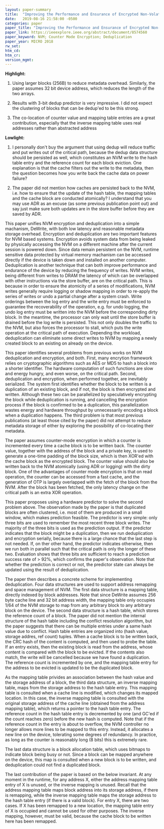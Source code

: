 ```yaml
---
layout: paper-summary
title:  "Improving the Performance and Ensurance of Encrypted Non-Volatile Main Memory through Deduplicated Writes"
date:   2019-08-16 21:58:00 -0500
categories: paper
paper_title: "Improving the Performance and Ensurance of Encrypted Non-Volatile Main Memory through Deduplicated Writes"
paper_link: https://ieeexplore.ieee.org/abstract/document/8574560
paper_keyword: NVM; Counter Mode Encryption; Deduplication
paper_year: MICRO 2018
rw_set: 
htm_cd: 
htm_cr: 
version_mgmt: 
---
```


**Highlight:**

1. Using larger blocks (256B) to reduce metadata overhead. Similarly, the paper assumes 32 bit device address, which reduces
   the length of the two arrays.

2. Results with 3-bit dedup predictor is very impressive. I did not expect the clustering of blocks that can be dedup'ed 
   to be this strong.

3. The co-location of counter value and mapping table entries are a great contribution, especially that the inverse 
   mapping table uses real addresses rather than abstracted address
   

**Lowlight:**

1. I personally don't buy the argument that using dedup will reduce traffic and put writes out of the critical path,
   because the dedup data structure should be persisted as well, which constitutes an NVM write to the hash table entry 
   and the reference count for each block eviction. One explanation is that the cache filters out the write to the metadata,
   then the question becomes how you write back the cache data on power failure?

2. The paper did not mention how caches are persisted back to the NVM, i.e. how to ensure that the update of the 
   hash table, the mapping tables and the cache block are conducted atomically? I understand that you may use 
   ADR as an excuse (as some previous publication point out) and say just make sure both updates are in the store 
   buffer before they are saved by ADR.

This paper unifies NVM encryption and deduplication into a simple machanism, DeWrite, with both low latency and reasonable 
metadata storage overhead. Encryption and deduplication are two important features for NVM based systems. Encryption avoids 
system data from being leaked by physically accessing the NVM on a different machine after the current session is powered 
down. Since data remain persistent on the NVM, runtime sensitive data protected by virtual memory machanism can be accessed 
directly if the device is taken down and installed on another computer. Deduplication is another technique that can both improve 
performance and endurance of the device by reducing the frequency of writes. NVM writes, being different from writes to DRAM
the latency of which can be overlapped with other instructions via the store buffer, are on the critical path. This is 
because in order to ensure the atomicity of a series of modifications, NVM writes generally require logging or shadow mapping
in order to re-apply the series of writes or undo a partial change after a system crash. Write orderings between the log entry
and the write entry must be enforced to guarantee the recoverability of the operation, e.g. for undo logging, the undo log entry
must be written into the NVM before the corresponding dirty block. In the meantime, the processor can only wait until the 
store buffer is drained before the log write is persisted. This not only doubles the traffic to the NVM, but also forces 
the processor to stall, which puts the write operation at the critical path of execution. Depending the workload, deduplication 
can eliminate some direct writes to NVM by mapping a newly created block to an existing on already on the device.

This paper identifies several problems from previous works on NVM deduplication and encryption, and both. First, many
encrytion framework relies on cryptographic algorithms such as AES or MD5 to hash a block into a shorter identifier. The 
hardware computation of such functions are slow and energy hungry, and even worse, on the critical path. Second, deduplication
and encryption, when performed together, are inevitably serialized. The system first identifies whether the block to be written
is a duplication of an existing block, and if not, the block is then encrypted and written. Although these two can be parallelized
by speculatively encrypting the block while deduplication is running, and cancelling the encryption process if the block
is confirmed to be a duplication, this parallelization wastes energy and hardware throughput by unnecessarily encoding 
a block when a duplication happens. The third problem is that most previous publications (at least those cited by the paper)
did not attempt to reduce metadata storage of either by exploring the possibility of co-locating their metadata.

The paper assumes counter-mode encryption in which a counter is incremented every time a cache block is to be written back.
The counter value, together with the address of the block and a private key, is used to generate a one-time padding of the 
block size, which is then XOR'ed with the cache block as the encrypted block. The counter value should also be written back
to the NVM atomically (using ADR or logging) with the dirty block. One of the advantages of counter mode encryption is that
on read operation, the counter can be accessed from a fast cache, and the generation of OTP is largely overlapped with 
the fetch of the block from the NVM. After the block has been fetched, the only latency change on the critical path is
an extra XOR operation.

This paper proposes using a hardware predictor to solve the second problem above. The observation made by the paper is 
that duplicated blocks are often clustered, i.e. most of them are produced in a small window, which makes prediction 
feasible. The predictor is very simple: only three bits are used to remember the most recent three block writes. 
The majority of the three bits is used as the prediction output. If the predictor indicates that the block might be 
a duplication, then we run deduplication and encryption serially, because there is a large chance that the last step
is not needed. If, on ther other hand, the predictor indicates otherwise, then we run both in parallel such that the 
critical path is only the longer of these two. Evaluation shows that three bits are sufficient to reach a prediction
success rate of > 92%, which confirms the paper's observation. Note that whether the prediction is correct or not,
the predictor state can always be updated using the result of deduplication. 

The paper then describes a concrete scheme for implementing deduplication. Four data structures are used to support
address remapping and space management of NVM. The first data structure is a mapping table, directly indexed by block 
addresses. Note that since DeWrite assumes 256 byte cache line and 32 bit address width, the mapping table only occupies 1/64
of the NVM storage to map from any arbitrary block to any arbitrary block on the device. The second data structure is a 
hash table, which stores the reference count of a block. The paper did not mention the internal structure of the hash
table including the conflict resolution algorithm, but the paper suggests that there can be multiple entries under a
same hash value due to conflict. Hash table entries are organized into (hash value, storage addres, ref count) tuples. 
When a cache block is to be written back, the CRC hash of the content is computed, and then used to probe the table. 
If an entry exists, then the existing block is read from the address, whose content is compared with the block to be evicted.
If the contents also match, the write will be cancelled because we have found a duplication. The reference count is incremented
by one, and the mapping table entry for the address to be evicted is updated to be the duplicated block. 

As the mapping table privides an association between the hash value and the storage address of a block, the third data
structure, an inverse mapping table, maps from the storage address to the hash table entry. This mapping table is 
consulted when a cache line is modified, which changes its mapped location. In this case, the inverse mapping table is 
consulted with the original storage address of the cache line (obtained from the address mapping table), which returns 
a pointer to the hash table entry. The reference count in the hash table entry is decremented by one (and GC'ed if 
the count reaches zero) before the new hash is computed. Note that if the reference count in the entry is about to overflow,
the NVM controller no longer allows more lines to be mapped to this entry. Instead, it allocates a new line on the device,
tolerating some degrees of redundancy. In practice, as long as the counter is reasonably long (8 bits) this is extremely rare.

The last data structure is a block allocation table, which uses bitmaps to indicate block being busy or not. Since a block
can be mapped anywhere on the device, this map is consulted when a new block is to be written, and deduplication could not
find a duplicated block.

The last contribution of the paper is based on the below invariant. At any moment in the runtime, for any address X, 
either the address mapping table entry of X is unused, or the inverse mapping is unused. Recall that the address mapping 
table maps block address into its storage address, if there is remapping, while the inverse mapping table maps the storage 
address to the hash table entry (if there is a valid block). For entry X, there are two cases. If X has been remapped to
a new location, the mapping table entry of X is occupied and cannot be used for other purposes. The inverse mapping, however,
must be valid, because the cache block to be written here has been remapped. 
